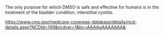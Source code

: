 The only purpose for which DMSO is safe and effective for humans is in the treatment of the bladder condition, interstitial cystitis.

https://www.cms.gov/medicare-coverage-database/details/ncd-details.aspx?NCDId=149&ncdver=1&bc=AAAAgAAAAAAA&
